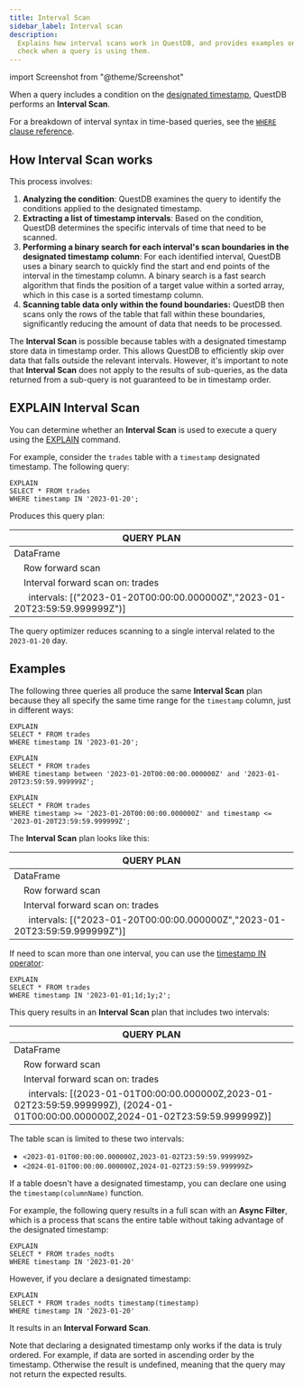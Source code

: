 ```yaml
---
title: Interval Scan
sidebar_label: Interval scan
description:
  Explains how interval scans work in QuestDB, and provides examples on how to
  check when a query is using them.
---
```


import Screenshot from "@theme/Screenshot"

When a query includes a condition on the
[designated timestamp](/docs/concept/designated-timestamp), QuestDB performs an
**Interval Scan**.

For a breakdown of interval syntax in time-based queries, see the
[`WHERE` clause reference](/docs/reference/sql/where/).

## How Interval Scan works

This process involves:

1. **Analyzing the condition**: QuestDB examines the query to identify the
   conditions applied to the designated timestamp.
2. **Extracting a list of timestamp intervals**: Based on the condition, QuestDB
   determines the specific intervals of time that need to be scanned.
3. **Performing a binary search for each interval's scan boundaries in the
   designated timestamp column**: For each identified interval, QuestDB uses a
   binary search to quickly find the start and end points of the interval in the
   timestamp column. A binary search is a fast search algorithm that finds the
   position of a target value within a sorted array, which in this case is a
   sorted timestamp column.
4. **Scanning table data only within the found boundaries:** QuestDB then scans
   only the rows of the table that fall within these boundaries, significantly
   reducing the amount of data that needs to be processed.

The **Interval Scan** is possible because tables with a designated timestamp
store data in timestamp order. This allows QuestDB to efficiently skip over data
that falls outside the relevant intervals. However, it's important to note that
**Interval Scan** does not apply to the results of sub-queries, as the data
returned from a sub-query is not guaranteed to be in timestamp order.

<Screenshot
  alt="Interval scan."
  height={433}
  src="/img/blog/2023-04-25/interval_scan.svg"
  width={650}
/>

## EXPLAIN Interval Scan

You can determine whether an **Interval Scan** is used to execute a query using
the [EXPLAIN](https://questdb.io/docs/reference/sql/explain/) command.

For example, consider the `trades` table with a `timestamp` designated
timestamp. The following query:

```questdb-sql
EXPLAIN
SELECT * FROM trades
WHERE timestamp IN '2023-01-20';
```

Produces this query plan:

| QUERY PLAN                                                                                                     |
| -------------------------------------------------------------------------------------------------------------- |
| DataFrame                                                                                                      |
| &nbsp;&nbsp;&nbsp;&nbsp;Row forward scan                                                                       |
| &nbsp;&nbsp;&nbsp;&nbsp;Interval forward scan on: trades                                                       |
| &nbsp;&nbsp;&nbsp;&nbsp;&nbsp;&nbsp;intervals: [("2023-01-20T00:00:00.000000Z","2023-01-20T23:59:59.999999Z")] |

The query optimizer reduces scanning to a single interval related to the
`2023-01-20` day.

## Examples

The following three queries all produce the same **Interval Scan** plan because
they all specify the same time range for the `timestamp` column, just in
different ways:

```questdb-sql
EXPLAIN
SELECT * FROM trades
WHERE timestamp IN '2023-01-20';

EXPLAIN
SELECT * FROM trades
WHERE timestamp between '2023-01-20T00:00:00.000000Z' and '2023-01-20T23:59:59.999999Z';

EXPLAIN
SELECT * FROM trades
WHERE timestamp >= '2023-01-20T00:00:00.000000Z' and timestamp <= '2023-01-20T23:59:59.999999Z';
```

The **Interval Scan** plan looks like this:

| QUERY PLAN                                                                                                     |
| -------------------------------------------------------------------------------------------------------------- |
| DataFrame                                                                                                      |
| &nbsp;&nbsp;&nbsp;&nbsp;Row forward scan                                                                       |
| &nbsp;&nbsp;&nbsp;&nbsp;Interval forward scan on: trades                                                       |
| &nbsp;&nbsp;&nbsp;&nbsp;&nbsp;&nbsp;intervals: [("2023-01-20T00:00:00.000000Z","2023-01-20T23:59:59.999999Z")] |

If need to scan more than one interval, you can use the
[timestamp IN operator](/docs/reference/operators/date-time):

```questdb-sql
EXPLAIN
SELECT * FROM trades
WHERE timestamp IN '2023-01-01;1d;1y;2';
```

This query results in an **Interval Scan** plan that includes two intervals:

| QUERY PLAN                                                                                                                                                            |
| --------------------------------------------------------------------------------------------------------------------------------------------------------------------- |
| DataFrame                                                                                                                                                             |
| &nbsp;&nbsp;&nbsp;&nbsp;Row forward scan                                                                                                                              |
| &nbsp;&nbsp;&nbsp;&nbsp;Interval forward scan on: trades                                                                                                              |
| &nbsp;&nbsp;&nbsp;&nbsp;&nbsp;&nbsp;intervals: [(2023-01-01T00:00:00.000000Z,2023-01-02T23:59:59.999999Z), (2024-01-01T00:00:00.000000Z,2024-01-02T23:59:59.999999Z)] |

The table scan is limited to these two intervals:

- `<2023-01-01T00:00:00.000000Z,2023-01-02T23:59:59.999999Z>`
- `<2024-01-01T00:00:00.000000Z,2024-01-02T23:59:59.999999Z>`

If a table doesn't have a designated timestamp, you can declare one using the
`timestamp(columnName)` function.

For example, the following query results in a full scan with an **Async
Filter**, which is a process that scans the entire table without taking
advantage of the designated timestamp:

```questdb-sql
EXPLAIN
SELECT * FROM trades_nodts
WHERE timestamp IN '2023-01-20'
```

However, if you declare a designated timestamp:

```questdb-sql
EXPLAIN
SELECT * FROM trades_nodts timestamp(timestamp)
WHERE timestamp IN '2023-01-20'
```

It results in an **Interval Forward Scan**.

Note that declaring a designated timestamp only works if the data is truly
ordered. For example, if data are sorted in ascending order by the timestamp.
Otherwise the result is undefined, meaning that the query may not return the
expected results.
